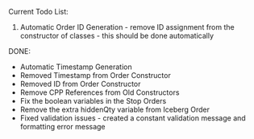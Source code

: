 Current Todo List:
1. Automatic Order ID Generation - remove ID assignment from the constructor of classes - this should be done automatically 

DONE:
- Automatic Timestamp Generation
- Removed Timestamp from Order Constructor
- Removed ID from Order Constructor
- Remove CPP References from Old Constructors
- Fix the boolean variables in the Stop Orders
- Remove the extra hiddenQty variable from Iceberg Order
- Fixed validation issues - created a constant validation message and formatting error message
